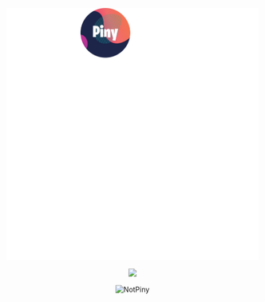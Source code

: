 <p align="center">
  <img src="/Info.svg">
</p>

<p align="center">
<a href="https://github.com/NotPiny">
  <img height="180em" src="https://github-readme-stats-eight-theta.vercel.app/api?username=NotPiny&show_icons=true&theme=algolia&include_all_commits=true&count_private=true"/>
</a>
</p>

<p align="center"> <img src="https://komarev.com/ghpvc/?username=notpiny&label=Profile%20views&color=0e75b6&style=flat" alt="NotPiny" /> </p>

<!---
NotPiny/NotPiny is a ✨ special ✨ repository because its `README.md` (this file) appears on your GitHub profile.
You can click the Preview link to take a look at your changes.
--->
